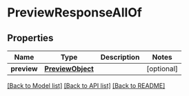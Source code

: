 # PreviewResponseAllOf

## Properties
Name | Type | Description | Notes
------------ | ------------- | ------------- | -------------
**preview** | [**PreviewObject**](PreviewObject.md) |  | [optional] 

[[Back to Model list]](../README.md#documentation-for-models) [[Back to API list]](../README.md#documentation-for-api-endpoints) [[Back to README]](../README.md)


